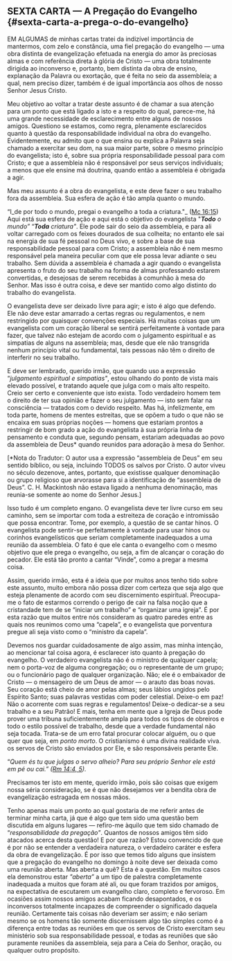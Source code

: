 ## SEXTA CARTA — A Pregação do Evangelho {#sexta-carta-a-prega-o-do-evangelho}

EM ALGUMAS de minhas cartas tratei da indizível importância de mantermos, com zelo e constância, uma fiel pregação do evangelho — uma obra distinta de evangelização efetuada na energia do amor às preciosas almas e com referência direta à glória de Cristo — uma obra totalmente dirigida ao inconverso e, portanto, bem distinta da obra de ensino, explanação da Palavra ou exortação, que é feita no seio da assembleia; a qual, nem preciso dizer, também é de igual importância aos olhos de nosso Senhor Jesus Cristo.

Meu objetivo ao voltar a tratar deste assunto é de chamar a sua atenção para um ponto que está ligado a isto e a respeito do qual, parece-me, há uma grande necessidade de esclarecimento entre alguns de nossos amigos. Questiono se estamos, como regra, plenamente esclarecidos quanto à questão da responsabilidade individual na obra do evangelho. Evidentemente, eu admito que o que ensina ou explica a Palavra seja chamado a exercitar seu dom, na sua maior parte, sobre o mesmo princípio do evangelista; isto é, sobre sua própria responsabilidade pessoal para com Cristo; e que a assembleia não é responsável por seus serviços individuais; a menos que ele ensine má doutrina, quando então a assembleia é obrigada a agir.

Mas meu assunto é a obra do evangelista, e este deve fazer o seu trabalho fora da assembleia. Sua esfera de ação é tão ampla quanto o mundo.

“I_de por todo o mundo, pregai o evangelho a toda a criatura.&quot;_ ([Mc 16:15](http://bibliaonline.com.br/acf/mc/16/15)) Aqui está sua esfera de ação e aqui está o objetivo do evangelista &quot;**_Todo_** _o mundo”_ “**_Toda_** _criatura&quot;_. Ele pode sair do seio da assembleia, e para ali voltar carregado com os feixes dourados de sua colheita; no entanto ele sai na energia de sua fé pessoal no Deus vivo, e sobre a base de sua responsabilidade pessoal para com Cristo; a assembleia não é nem mesmo responsável pela maneira peculiar com que ele possa levar adiante o seu trabalho. Sem dúvida a assembleia é chamada a agir quando o evangelista apresenta o fruto do seu trabalho na forma de almas professando estarem convertidas, e desejosas de serem recebidas à comunhão à mesa do Senhor. Mas isso é outra coisa, e deve ser mantido como algo distinto do trabalho do evangelista.

O evangelista deve ser deixado livre para agir; e isto é algo que defendo. Ele não deve estar amarrado a certas regras ou regulamentos, e nem restringido por quaisquer convenções especiais. Há muitas coisas que um evangelista com um coração liberal se sentirá perfeitamente à vontade para fazer, que talvez não estejam de acordo com o julgamento espiritual e as simpatias de alguns na assembleia; mas, desde que ele não transgrida nenhum princípio vital ou fundamental, tais pessoas não têm o direito de interferir no seu trabalho.

E deve ser lembrado, querido irmão, que quando uso a expressão “_julgamento espiritual e_ _simpatias&quot;_, estou olhando do ponto de vista mais elevado possível, e tratando aquele que julga com o mais alto respeito. Creio ser certo e conveniente que isto exista. Todo verdadeiro homem tem o direito de ter sua opinião e fazer o seu julgamento — isto sem falar na consciência — tratados com o devido respeito. Mas há, infelizmente, em toda parte, homens de mentes estreitas, que se opõem a tudo o que não se encaixa em suas próprias noções — homens que estariam prontos a restringir de bom grado a ação do evangelista à sua própria linha de pensamento e conduta que, segundo pensam, estariam adequadas ao povo da assembleia de Deus* quando reunidos para adoração à mesa do Senhor.

[*Nota do Tradutor: O autor usa a expressão “assembleia de Deus” em seu sentido bíblico, ou seja, incluindo TODOS os salvos por Cristo. O autor viveu no século dezenove, antes, portanto, que existisse qualquer denominação ou grupo religioso que arvorasse para si a identificação de “assembleia de Deus”. C. H. Mackintosh não estava ligado a nenhuma denominação, mas reunia-se somente ao nome do Senhor Jesus.]

Isso tudo é um completo engano. O evangelista deve ter livre curso em seu caminho, sem se importar com toda a estreiteza de coração e intromissão que possa encontrar. Tome, por exemplo, a questão de se cantar hinos. O evangelista pode sentir-se perfeitamente à vontade para usar hinos ou corinhos evangelísticos que seriam completamente inadequados a uma reunião da assembleia. O fato é que ele canta o evangelho com o mesmo objetivo que ele prega o evangelho, ou seja, a fim de alcançar o coração do pecador. Ele está tão pronto a cantar “Vinde”, como a pregar a mesma coisa.

Assim, querido irmão, esta é a ideia que por muitos anos tenho tido sobre este assunto, muito embora não possa dizer com certeza que seja algo que esteja plenamente de acordo com seu discernimento espiritual. Preocupa-me o fato de estarmos correndo o perigo de cair na falsa noção que a cristandade tem de se “iniciar um trabalho” e “organizar uma igreja”. É por esta razão que muitos entre nós consideram as quatro paredes entre as quais nos reunimos como uma “capela”, e o evangelista que porventura pregue ali seja visto como o “ministro da capela”.

Devemos nos guardar cuidadosamente de algo assim, mas minha intenção, ao mencionar tal coisa agora, é esclarecer isto quanto à pregação do evangelho. O verdadeiro evangelista não é o ministro de qualquer capela; nem o porta-voz de alguma congregação; ou o representante de um grupo; ou o funcionário pago de qualquer organização. Não; ele é o embaixador de Cristo — o mensageiro de um Deus de amor — o arauto das boas novas. Seu coração está cheio de amor pelas almas; seus lábios ungidos pelo Espírito Santo; suas palavras vestidas com poder celestial. Deixe-o em paz! Não o acorrente com suas regras e regulamentos! Deixe-o dedicar-se a seu trabalho e a seu Patrão! E mais, tenha em mente que a Igreja de Deus pode prover uma tribuna suficientemente ampla para todos os tipos de obreiros e todo o estilo possível de trabalho, desde que a verdade fundamental não seja tocada. Trata-se de um erro fatal procurar colocar alguém, ou o que quer que seja, em _ponto morto_. O cristianismo é uma divina realidade viva. os servos de Cristo são enviados por Ele, e são responsáveis perante Ele.

“_Quem és tu que julgas o servo alheio? Para seu próprio Senhor ele está em pé ou cai.” (_[_Rm 14:4, 5_](http://bibliaonline.com.br/acf/rm/14/4,5)_)._

Precisamos ter isto em mente, querido irmão, pois são coisas que exigem nossa séria consideração, se é que não desejamos ver a bendita obra de evangelização estragada em nossas mãos.

Tenho apenas mais um ponto ao qual gostaria de me referir antes de terminar minha carta, já que é algo que tem sido uma questão bem discutida em alguns lugares — refiro-me àquilo que tem sido chamado de “_responsabilidade da pregação&quot;_. Quantos de nossos amigos têm sido atacados acerca desta questão! E por que razão? Estou convencido de que é por não se entender a verdadeira natureza, o verdadeiro caráter e esfera da obra de evangelização. É por isso que temos tido alguns que insistem que a pregação do evangelho no domingo à noite deve ser deixada como uma reunião aberta. Mas aberta a quê? Esta é a questão. Em muitos casos ela demonstrou estar _&quot;aberta”_ a um tipo de palestra completamente inadequada a muitos que foram até ali, ou que foram trazidos por amigos, na expectativa de escutarem um evangelho claro, completo e fervoroso. Em ocasiões assim nossos amigos acabam ficando desapontados, e os inconversos totalmente incapazes de compreender o significado daquela reunião. Certamente tais coisas não deveriam ser assim; e não seriam mesmo se os homens tão somente discernissem algo tão simples como é a diferença entre todas as reuniões em que os servos de Cristo exercitam seu ministério sob sua responsabilidade pessoal, e todas as reuniões que são puramente reuniões da assembleia, seja para a Ceia do Senhor, oração, ou qualquer outro propósito.